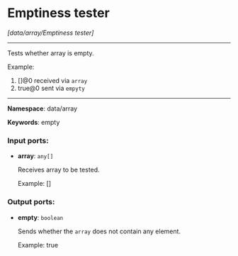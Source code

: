 # Emptiness tester

_[data/array/Emptiness tester]_

---

Tests whether array is empty.

Example:
1. []@0 received via `array` 
2. true@0 sent via `empyty`

---

__Namespace__: data/array

__Keywords__: empty

### Input ports:

* __array__: ` any[] `

    Receives array to be tested.
    
    Example:
    []

### Output ports:

* __empty__: ` boolean `

    Sends whether the `array` does not contain any element.
    
    Example:
    true

